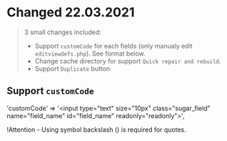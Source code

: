 # Changed 22.03.2021
>
> 3 small changes included:
> - Support `customCode` for each fields (only manualy edit `editviewdefs.php`). See format below.
> - Change cache directory for support `Quick repair and rebuild`.
> - Support `Duplicate` button
>

## Support `customCode`

'customCode' => '<input type=\"text\" size=\"10px\" class=\"sugar_field\" name=\"field_name\" id=\"field_name\" readonly=\"readonly\">',

!Attention - Using symbol backslash (\) is required for quotes.

